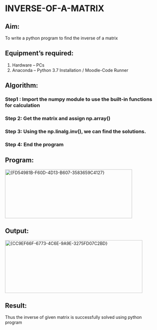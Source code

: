 # INVERSE-OF-A-MATRIX
## Aim:
To write a python program to find the inverse of a matrix
## Equipment’s required:
1. 	Hardware – PCs
2. 	Anaconda – Python 3.7 Installation / Moodle-Code Runner
## Algorithm:
### Step1 : Import the numpy module to use the built-in functions for calculation

### Step 2: Get the matrix and assign np.array()

### Step 3: Using the np.linalg.inv(), we can find the solutions.

### Step 4: End the program

## Program:
<img width="419" height="161" alt="{FD54981B-F60D-4D13-B607-3583659C4127}" src="https://github.com/user-attachments/assets/9a3d85c3-33c7-4e53-9f03-f29a7a5609d1" />

## Output:
<img width="453" height="174" alt="{CC9EF66F-6773-4C6E-9A9E-3275FD07C2BD}" src="https://github.com/user-attachments/assets/a6eb4215-a57b-45c6-adb7-d97797239920" />

## Result:
Thus the inverse of given matrix is successfully solved using python program

